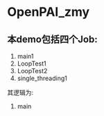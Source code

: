 # OpenPAI_zmy

## 本demo包括四个Job:
1. main1
2. LoopTest1
3. LoopTest2
4. single_threading1

其逻辑为:
1. main
